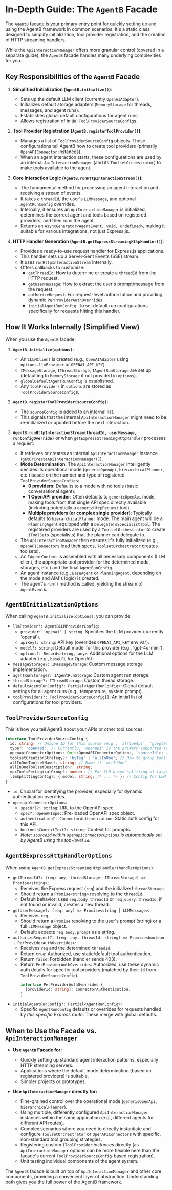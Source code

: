 # In-Depth Guide: The `AgentB` Facade

The `AgentB` facade is your primary entry point for quickly setting up and using the AgentB framework in common scenarios. It's a static class designed to simplify initialization, tool provider registration, and the creation of HTTP streaming handlers.

While the `ApiInteractionManager` offers more granular control (covered in a separate guide), the `AgentB` facade handles many underlying complexities for you.

## Key Responsibilities of the `AgentB` Facade

1.  **Simplified Initialization (`AgentB.initialize()`)**:
    *   Sets up the default LLM client (currently `OpenAIAdapter`).
    *   Initializes default storage adapters (`MemoryStorage` for threads, messages, and agent runs).
    *   Establishes global default configurations for agent runs.
    *   Allows registration of initial `ToolProviderSourceConfig`s.

2.  **Tool Provider Registration (`AgentB.registerToolProvider()`)**:
    *   Manages a list of `ToolProviderSourceConfig` objects. These configurations tell AgentB how to create tool providers (primarily `OpenAPIConnector` instances).
    *   When an agent interaction starts, these configurations are used by an internal `ApiInteractionManager` (and its `ToolsetOrchestrator`) to make tools available to the agent.

3.  **Core Interaction Logic (`AgentB.runHttpInteractionStream()`)**:
    *   The fundamental method for processing an agent interaction and receiving a stream of events.
    *   It takes a `threadId`, the user's `LLMMessage`, and optional `AgentRunConfig` overrides.
    *   Internally, it ensures an `ApiInteractionManager` is initialized, determines the correct agent and tools based on registered providers, and then runs the agent.
    *   Returns an `AsyncGenerator<AgentEvent, void, undefined>`, making it suitable for various integrations, not just Express.js.

4.  **HTTP Handler Generation (`AgentB.getExpressStreamingHttpHandler()`)**:
    *   Provides a ready-to-use request handler for Express.js applications.
    *   This handler sets up a Server-Sent Events (SSE) stream.
    *   It uses `runHttpInteractionStream` internally.
    *   Offers callbacks to customize:
        *   `getThreadId`: How to determine or create a `threadId` from the HTTP request.
        *   `getUserMessage`: How to extract the user's prompt/message from the request.
        *   `authorizeRequest`: For request-level authorization and providing dynamic `PerProviderAuthOverrides`.
        *   `initialAgentRunConfig`: To set default run configurations specifically for requests hitting this handler.

## How It Works Internally (Simplified View)

When you use the `AgentB` facade:

1.  **`AgentB.initialize(options)`**:
    *   An `ILLMClient` is created (e.g., `OpenAIAdapter` using `options.llmProvider` or `OPENAI_API_KEY`).
    *   `IMessageStorage`, `IThreadStorage`, `IAgentRunStorage` are set up (defaulting to `MemoryStorage` if not provided in `options`).
    *   `globalDefaultAgentRunConfig` is established.
    *   Any `toolProviders` in `options` are stored as `ToolProviderSourceConfig`s.

2.  **`AgentB.registerToolProvider(sourceConfig)`**:
    *   The `sourceConfig` is added to an internal list.
    *   This signals that the internal `ApiInteractionManager` might need to be re-initialized or updated before the next interaction.

3.  **`AgentB.runHttpInteractionStream(threadId, userMessage, runConfigOverride)`** or when `getExpressStreamingHttpHandler` processes a request:
    *   It retrieves or creates an internal `ApiInteractionManager` instance (`getOrCreateApiInteractionManager()`).
    *   **Mode Determination**: The `ApiInteractionManager` intelligently decides its operational mode (`genericOpenApi`, `hierarchicalPlanner`, etc.) based on the number and type of registered `ToolProviderSourceConfig`s:
        *   **0 providers**: Defaults to a mode with no tools (basic conversational agent).
        *   **1 OpenAPI provider**: Often defaults to `genericOpenApi` mode, making tools from that single API spec directly available (including potentially a `genericHttpRequest` tool).
        *   **Multiple providers (or complex single provider)**: Typically defaults to `hierarchicalPlanner` mode. The main agent will be a `PlanningAgent` equipped with a `DelegateToSpecialistTool`. The registered providers are used by a `ToolsetOrchestrator` to create `IToolSet`s (specialists) that the planner can delegate to.
    *   The `ApiInteractionManager` then ensures it's fully initialized (e.g., `OpenAPIConnector`s load their specs, `ToolsetOrchestrator` creates toolsets).
    *   An `IAgentContext` is assembled with all necessary components (LLM client, the appropriate tool provider for the determined mode, storages, etc.) and the final `AgentRunConfig`.
    *   An agent instance (e.g., `BaseAgent` or `PlanningAgent`, depending on the mode and AIM's logic) is created.
    *   The agent's `run()` method is called, yielding the stream of `AgentEvent`s.

## `AgentBInitializationOptions`

When calling `AgentB.initialize(options)`, you can provide:

*   `llmProvider?: AgentBLLMProviderConfig`:
    *   `provider: 'openai' | string`: Specifies the LLM provider (currently 'openai').
    *   `apiKey?: string`: API key (overrides `OPENAI_API_KEY` env var).
    *   `model?: string`: Default model for this provider (e.g., 'gpt-4o-mini').
    *   `options?: Record<string, any>`: Additional options for the LLM adapter (e.g., `baseURL` for OpenAI).
*   `messageStorage?: IMessageStorage`: Custom message storage implementation.
*   `agentRunStorage?: IAgentRunStorage`: Custom agent run storage.
*   `threadStorage?: IThreadStorage`: Custom thread storage.
*   `defaultAgentRunConfig?: Partial<AgentRunConfig>`: Global default settings for all agent runs (e.g., temperature, system prompt).
*   `toolProviders?: ToolProviderSourceConfig[]`: An initial list of configurations for tool providers.

## `ToolProviderSourceConfig`

This is how you tell AgentB about your APIs or other tool sources:

```typescript
interface ToolProviderSourceConfig {
  id: string; // Unique ID for this source (e.g., 'stripeApi', 'googleCalendar')
  type?: 'openapi'; // Currently, 'openapi' is the primary supported type.
  openapiConnectorOptions: Omit<OpenAPIConnectorOptions, 'sourceId'>; // Options for OpenAPIConnector
  toolsetCreationStrategy?: 'byTag' | 'allInOne'; // How to group tools from this API
  allInOneToolsetName?: string; // Name if 'allInOne'
  allInOneToolsetDescription?: string;
  maxToolsPerLogicalGroup?: number; // For LLM-based splitting of large toolsets
  llmSplittingConfig?: { model: string; /* ... */ }; // Config for LLM tool splitting
}
```
*   `id`: Crucial for identifying the provider, especially for dynamic authentication overrides.
*   `openapiConnectorOptions`:
    *   `specUrl?: string`: URL to the OpenAPI spec.
    *   `spec?: OpenAPISpec`: Pre-loaded OpenAPI spec object.
    *   `authentication?: ConnectorAuthentication`: Static auth config for this API.
    *   `businessContextText?: string`: Context for prompts.
    *   *Note: `sourceId` within `openapiConnectorOptions` is automatically set by AgentB using the top-level `id`.*

## `AgentBExpressHttpHandlerOptions`

When using `AgentB.getExpressStreamingHttpHandler(handlerOptions)`:

*   `getThreadId?: (req: any, threadStorage: IThreadStorage) => Promise<string>`:
    *   Receives the Express request (`req`) and the initialized `threadStorage`.
    *   Should return a `Promise<string>` resolving to the `threadId`.
    *   Default behavior: uses `req.body.threadId` or `req.query.threadId`; if not found or invalid, creates a new thread.
*   `getUserMessage?: (req: any) => Promise<string | LLMMessage>`:
    *   Receives `req`.
    *   Should return a `Promise` resolving to the user's prompt (string) or a full `LLMMessage` object.
    *   Default: expects `req.body.prompt` as a string.
*   `authorizeRequest?: (req: any, threadId: string) => Promise<boolean | PerProviderAuthOverrides>`:
    *   Receives `req` and the determined `threadId`.
    *   Return `true`: Authorized, use static/default tool authentication.
    *   Return `false`: Forbidden (handler sends 403).
    *   Return `PerProviderAuthOverrides`: Authorized, use these dynamic auth details for specific tool providers (matched by their `id` from `ToolProviderSourceConfig`).
        ```typescript
        interface PerProviderAuthOverrides {
          [providerId: string]: ConnectorAuthentication;
        }
        ```
*   `initialAgentRunConfig?: Partial<AgentRunConfig>`:
    *   Specific `AgentRunConfig` defaults or overrides for requests handled by *this specific Express route*. These merge with global defaults.

## When to Use the Facade vs. `ApiInteractionManager`

*   **Use `AgentB` Facade for:**
    *   Quickly setting up standard agent interaction patterns, especially HTTP streaming servers.
    *   Applications where the default mode determination (based on registered providers) is suitable.
    *   Simpler projects or prototypes.

*   **Use `ApiInteractionManager` directly for:**
    *   Fine-grained control over the operational mode (`genericOpenApi`, `hierarchicalPlanner`).
    *   Using multiple, differently configured `ApiInteractionManager` instances within the same application (e.g., different agents for different API routes).
    *   Complex scenarios where you need to directly instantiate and configure `ToolsetOrchestrator` or `OpenAPIConnector`s with specific, non-standard tool grouping strategies.
    *   Registering custom `IToolProvider` *instances* directly (as `ApiInteractionManager` options can be more flexible here than the facade's current `ToolProviderSourceConfig`-based registration).
    *   Unit testing individual components of the agent system.

The `AgentB` facade is built on top of `ApiInteractionManager` and other core components, providing a convenient layer of abstraction. Understanding both gives you the full power of the AgentB framework. 